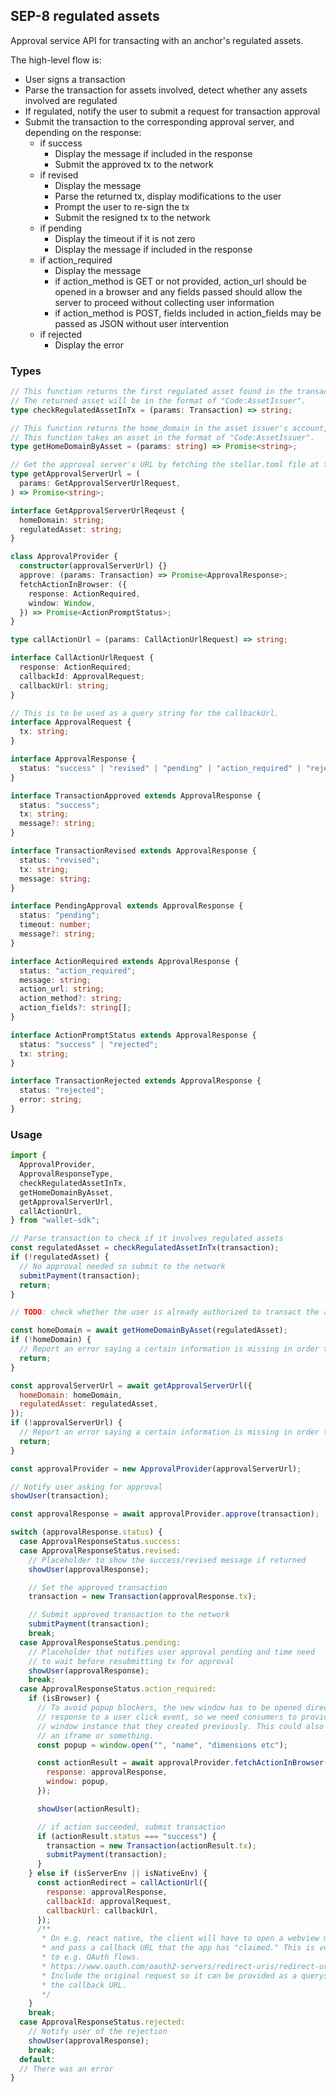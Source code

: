 ## SEP-8 regulated assets

Approval service API for transacting with an anchor's regulated assets.

The high-level flow is:

- User signs a transaction
- Parse the transaction for assets involved, detect whether any assets involved
  are regulated
- If regulated, notify the user to submit a request for transaction approval
- Submit the transaction to the corresponding approval server, and depending on
  the response:
  - if success
    - Display the message if included in the response
    - Submit the approved tx to the network
  - if revised
    - Display the message
    - Parse the returned tx, display modifications to the user
    - Prompt the user to re-sign the tx
    - Submit the resigned tx to the network
  - if pending
    - Display the timeout if it is not zero
    - Display the message if included in the response
  - if action_required
    - Display the message
    - if action_method is GET or not provided, action_url should be opened in a
      browser and any fields passed should allow the server to proceed without
      collecting user information
    - if action_method is POST, fields included in action_fields may be passed
      as JSON without user intervention
  - if rejected
    - Display the error

### Types

```ts
// This function returns the first regulated asset found in the transaction, if any.
// The returned asset will be in the format of "Code:AssetIssuer".
type checkRegulatedAssetInTx = (params: Transaction) => string;

// This function returns the home_domain in the asset issuer's account, if any.
// This function takes an asset in the format of "Code:AssetIssuer".
type getHomeDomainByAsset = (params: string) => Promise<string>;

// Get the approval server's URL by fetching the stellar.toml file at the home domain and look for the matched currency.
type getApprovalServerUrl = (
  params: GetApprovalServerUrlRequest,
) => Promise<string>;

interface GetApprovalServerUrlReqeust {
  homeDomain: string;
  regulatedAsset: string;
}

class ApprovalProvider {
  constructor(approvalServerUrl) {}
  approve: (params: Transaction) => Promise<ApprovalResponse>;
  fetchActionInBrowser: ({
    response: ActionRequired,
    window: Window,
  }) => Promise<ActionPromptStatus>;
}

type callActionUrl = (params: CallActionUrlRequest) => string;

interface CallActionUrlRequest {
  response: ActionRequired;
  callbackId: ApprovalRequest;
  callbackUrl: string;
}

// This is to be used as a query string for the callbackUrl.
interface ApprovalRequest {
  tx: string;
}

interface ApprovalResponse {
  status: "success" | "revised" | "pending" | "action_required" | "rejected";
}

interface TransactionApproved extends ApprovalResponse {
  status: "success";
  tx: string;
  message?: string;
}

interface TransactionRevised extends ApprovalResponse {
  status: "revised";
  tx: string;
  message: string;
}

interface PendingApproval extends ApprovalResponse {
  status: "pending";
  timeout: number;
  message?: string;
}

interface ActionRequired extends ApprovalResponse {
  status: "action_required";
  message: string;
  action_url: string;
  action_method?: string;
  action_fields?: string[];
}

interface ActionPromptStatus extends ApprovalResponse {
  status: "success" | "rejected";
  tx: string;
}

interface TransactionRejected extends ApprovalResponse {
  status: "rejected";
  error: string;
}
```

### Usage

```js
import {
  ApprovalProvider,
  ApprovalResponseType,
  checkRegulatedAssetInTx,
  getHomeDomainByAsset,
  getApprovalServerUrl,
  callActionUrl,
} from "wallet-sdk";

// Parse transaction to check if it involves regulated assets
const regulatedAsset = checkRegulatedAssetInTx(transaction);
if (!regulatedAsset) {
  // No approval needed so submit to the network
  submitPayment(transaction);
  return;
}

// TODO: check whether the user is already authorized to transact the asset.

const homeDomain = await getHomeDomainByAsset(regulatedAsset);
if (!homeDomain) {
  // Report an error saying a certain information is missing in order to transact the asset.
  return;
}

const approvalServerUrl = await getApprovalServerUrl({
  homeDomain: homeDomain,
  regulatedAsset: regulatedAsset,
});
if (!approvalServerUrl) {
  // Report an error saying a certain information is missing in order to transact the asset.
  return;
}

const approvalProvider = new ApprovalProvider(approvalServerUrl);

// Notify user asking for approval
showUser(transaction);

const approvalResponse = await approvalProvider.approve(transaction);

switch (approvalResponse.status) {
  case ApprovalResponseStatus.success:
  case ApprovalResponseStatus.revised:
    // Placeholder to show the success/revised message if returned
    showUser(approvalResponse);

    // Set the approved transaction
    transaction = new Transaction(approvalResponse.tx);

    // Submit approved transaction to the network
    submitPayment(transaction);
    break;
  case ApprovalResponseStatus.pending:
    // Placeholder that notifies user approval pending and time need
    // to wait before resubmitting tx for approval
    showUser(approvalResponse);
    break;
  case ApprovalResponseStatus.action_required:
    if (isBrowser) {
      // To avoid popup blockers, the new window has to be opened directly in
      // response to a user click event, so we need consumers to provide us a
      // window instance that they created previously. This could also be done in
      // an iframe or something.
      const popup = window.open("", "name", "dimensions etc");

      const actionResult = await approvalProvider.fetchActionInBrowser({
        response: approvalResponse,
        window: popup,
      });

      showUser(actionResult);

      // if action succeeded, submit transaction
      if (actionResult.status === "success") {
        transaction = new Transaction(actionResult.tx);
        submitPayment(transaction);
      }
    } else if (isServerEnv || isNativeEnv) {
      const actionRedirect = callActionUrl({
        response: approvalResponse,
        callbackId: approvalRequest,
        callbackUrl: callbackUrl,
      });
      /**
       * On e.g. react native, the client will have to open a webview manually
       * and pass a callback URL that the app has "claimed." This is very similar
       * to e.g. OAuth flows.
       * https://www.oauth.com/oauth2-servers/redirect-uris/redirect-uris-native-apps/
       * Include the original request so it can be provided as a querystring to
       * the callback URL.
       */
    }
    break;
  case ApprovalResponseStatus.rejected:
    // Notify user of the rejection
    showUser(approvalResponse);
    break;
  default:
  // There was an error
}
```
